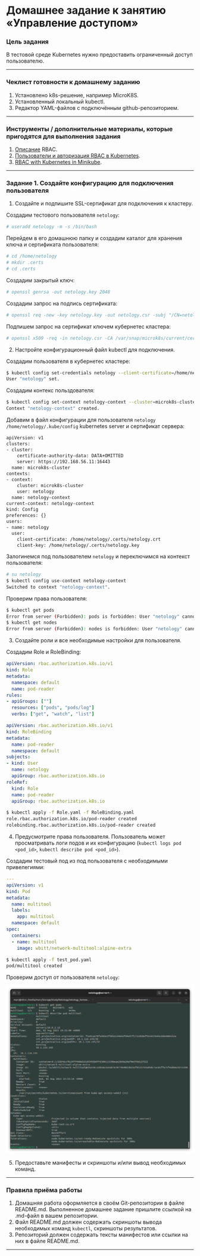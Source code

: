 # Домашнее задание к занятию «Управление доступом»

### Цель задания

В тестовой среде Kubernetes нужно предоставить ограниченный доступ пользователю.

------

### Чеклист готовности к домашнему заданию

1. Установлено k8s-решение, например MicroK8S.
2. Установленный локальный kubectl.
3. Редактор YAML-файлов с подключённым github-репозиторием.

------

### Инструменты / дополнительные материалы, которые пригодятся для выполнения задания

1. [Описание](https://kubernetes.io/docs/reference/access-authn-authz/rbac/) RBAC.
2. [Пользователи и авторизация RBAC в Kubernetes](https://habr.com/ru/company/flant/blog/470503/).
3. [RBAC with Kubernetes in Minikube](https://medium.com/@HoussemDellai/rbac-with-kubernetes-in-minikube-4deed658ea7b).

------

### Задание 1. Создайте конфигурацию для подключения пользователя

1. Создайте и подпишите SSL-сертификат для подключения к кластеру.

Создадим тестового пользователя `netology`:
```bash
# useradd netology -m -s /bin/bash
```

Перейдем в его домашнюю папку и создадим каталог для хранения ключа и сертификата пользователя:
```bash
# cd /home/netology
# mkdir .certs
# cd .certs
```

Создадим закрытый ключ:
```bash
# openssl genrsa -out netology.key 2048
```

Создадим запрос на подпись сертификата:
```bash
# openssl req -new -key netology.key -out netology.csr -subj "/CN=netology"
```

Подпишем запрос на сертификат ключем кубернетес кластера:
```bash
# openssl x509 -req -in netology.csr -CA /var/snap/microk8s/current/certs/ca.crt -CAkey /var/snap/microk8s/current/certs/ca.key -CAcreateserial -out netology.crt -days 365
```

2. Настройте конфигурационный файл kubectl для подключения.

Создадим пользователя в кубернетес кластере:

```bash
$ kubectl config set-credentials netology --client-certificate=/home/netology/.certs/netology.crt --client-key=/home/netology/.certs/netology.key 
User "netology" set.
```

Создадим контекс польздователя:

```bash
$ kubectl config set-context netology-context --cluster=microk8s-cluster --user=netology
Context "netology-context" created.
```

Добавим в файл конфигурации для пользователя `netology` `/home/netology/.kube/config` kubernetes server и сертификат сервера:

```
apiVersion: v1
clusters:
- cluster:
    certificate-authority-data: DATA+OMITTED
    server: https://192.168.56.11:16443
  name: microk8s-cluster
contexts:
- context:
    cluster: microk8s-cluster
    user: netology
  name: netology-context
current-context: netology-context
kind: Config
preferences: {}
users:
- name: netology
  user:
    client-certificate: /home/netology/.certs/netology.crt
    client-key: /home/netology/.certs/netology.key
```

Залогинемся под пользователем `netology` и переключимся на контекст пользователя:

```bash
# su netology
$ kubectl config use-context netology-context
Switched to context "netology-context".
```

Проверим права пользователя:

```bash
$ kubectl get pods
Error from server (Forbidden): pods is forbidden: User "netology" cannot list resource "pods" in API group "" in the namespace "default"
$ kubectl get nodes
Error from server (Forbidden): nodes is forbidden: User "netology" cannot list resource "nodes" in API group "" at the cluster scope
```

3. Создайте роли и все необходимые настройки для пользователя.

Создадим Role и RoleBinding:

```yaml
apiVersion: rbac.authorization.k8s.io/v1
kind: Role
metadata:
  namespace: default
  name: pod-reader
rules:
- apiGroups: [""]
  resources: ["pods", "pods/log"]
  verbs: ["get", "watch", "list"]
```

```yaml
apiVersion: rbac.authorization.k8s.io/v1
kind: RoleBinding
metadata:
  name: pod-reader
  namespace: default
subjects:
- kind: User
  name: netology
  apiGroup: rbac.authorization.k8s.io
roleRef:
  kind: Role
  name: pod-reader
  apiGroup: rbac.authorization.k8s.io
```

```bash
$ kubectl apply -f Role.yaml -f RoleBinding.yaml 
role.rbac.authorization.k8s.io/pod-reader created
rolebinding.rbac.authorization.k8s.io/pod-reader created
```

4. Предусмотрите права пользователя. Пользователь может просматривать логи подов и их конфигурацию (`kubectl logs pod <pod_id>`, `kubectl describe pod <pod_id>`).

Создадим тестовый под из под пользователя с необходимыми привелегиями:

```yaml
---
apiVersion: v1
kind: Pod
metadata:
  name: multitool
  labels:
    app: multitool
  namespace: default
spec:
  containers:
  - name: multitool
    image: wbitt/network-multitool:alpine-extra
```

```bash
$ kubectl apply -f test_pod.yaml 
pod/multitool created
```

Проверим доступ от пользователя `netology`:

![netology](./media/netology.png)

5. Предоставьте манифесты и скриншоты и/или вывод необходимых команд.

------

### Правила приёма работы

1. Домашняя работа оформляется в своём Git-репозитории в файле README.md. Выполненное домашнее задание пришлите ссылкой на .md-файл в вашем репозитории.
2. Файл README.md должен содержать скриншоты вывода необходимых команд `kubectl`, скриншоты результатов.
3. Репозиторий должен содержать тексты манифестов или ссылки на них в файле README.md.

------

